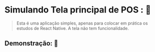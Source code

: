 # Simulando Tela principal de POS : 🤖

> Esta é uma aplicação simples, apenas para colocar em prática os estudos de React Native. A tela não tem funcionalidade.


## Demonstração: 📱

